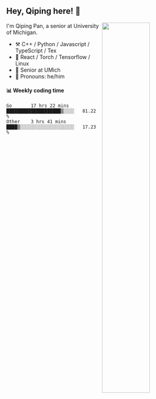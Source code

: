 

## Hey, Qiping here! :wave:

[<img align="right" width="50%" src="https://github-readme-stats.vercel.app/api?username=ppppqp&theme=dark&show_icons=true">](https://metrics.lecoq.io/ppppqp?template=classic)


I'm Qiping Pan, a senior at University of Michigan.

-   :hammer_and_pick: C++ / Python / Javascript / TypeScript / Tex
-   :pencil: React / Torch / Tensorflow / Linux 
-   :seedling: Senior at UMich
-   :man: Pronouns: he/him



#### :bar_chart: Weekly coding time

<!--START_SECTION:waka-->

```text
Go       17 hrs 22 mins  ████████████████████▒░░░░   81.22 %
Other    3 hrs 41 mins   ████▒░░░░░░░░░░░░░░░░░░░░   17.23 %
```

<!--END_SECTION:waka-->
